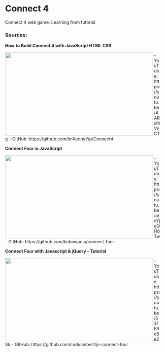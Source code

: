# Connect 4
Connect 4 web game.
Learning from tutorial.

### Sources:

**How to Build Connect 4 with JavaScript HTML CSS**
<div><img align="left" width="480" height="270" src="https://img.youtube.com/vi/4ARsthVnCTg/maxresdefault.jpg"/></div>
- YouTube: https://youtu.be/4ARsthVnCTg
- GitHub: https://github.com/ImKennyYip/Connect4

**Connect Four in JavaScript**
<div><img align="left" width="480" height="270" src="https://img.youtube.com/vi/aroYjgQH8Tw/maxresdefault.jpg"/></div>
- YouTube: https://youtu.be/aroYjgQH8Tw
- GitHub: https://github.com/kubowania/connect-four

**Connect Four with Javascript & jQuery - Tutorial**
<div><img align="left" width="480" height="270" src="https://img.youtube.com/vi/531FRc8e2Sk/maxresdefault.jpg"/></div>
- YouTube: https://youtu.be/531FRc8e2Sk
- GitHub: https://github.com/codyseibert/js-connect-four
